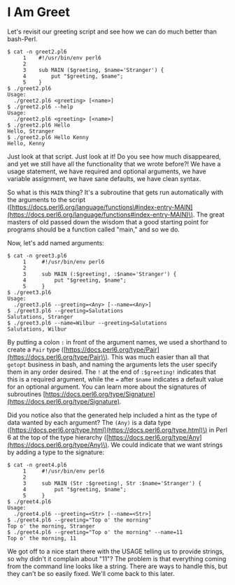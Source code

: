 # I Am Greet

Let's revisit our greeting script and see how we can do much better than bash-Perl.

```
$ cat -n greet2.pl6
     1    #!/usr/bin/env perl6
     2
     3    sub MAIN ($greeting, $name='Stranger') {
     4        put "$greeting, $name";
     5    }
$ ./greet2.pl6
Usage:
  ./greet2.pl6 <greeting> [<name>]
$ ./greet2.pl6 --help
Usage:
  ./greet2.pl6 <greeting> [<name>]
$ ./greet2.pl6 Hello
Hello, Stranger
$ ./greet2.pl6 Hello Kenny
Hello, Kenny
```

Just look at that script.  Just look at it!  Do you see how much disappeared, and yet we still have all the functionality that we wrote before?!  We have a usage statement, we have required and optional arguments, we have variable assignment, we have sane defaults, we have clean syntax.

So what is this `MAIN` thing?  It's a subroutine that gets run automatically with the arguments to the script \([https://docs.perl6.org/language/functions\#index-entry-MAIN](https://docs.perl6.org/language/functions#index-entry-MAIN)\).  The great masters of old passed down the wisdom that a good starting point for programs should be a function called "main," and so we do.

Now, let's add named arguments:

```
$ cat -n greet3.pl6
     1     #!/usr/bin/env perl6
     2
     3     sub MAIN (:$greeting!, :$name='Stranger') {
     4         put "$greeting, $name";
     5     }
$ ./greet3.pl6
Usage:
  ./greet3.pl6 --greeting=<Any> [--name=<Any>]
$ ./greet3.pl6 --greeting=Salutations
Salutations, Stranger
$ ./greet3.pl6 --name=Wilbur --greeting=Salutations
Salutations, Wilbur
```

By putting a colon `:` in front of the argument names, we used a shorthand to create a `Pair` type \([https://docs.perl6.org/type/Pair](https://docs.perl6.org/type/Pair)\).  This was much easier than all that `getopt` business in bash, and naming the arguments lets the user specify them in any order desired.  The `!` at the end of `:$greeting!` indicates that this is a required argument, while the `=` after `$name` indicates a default value for an optional argument.  You can learn more about the signatures of subroutines [https://docs.perl6.org/type/Signature](https://docs.perl6.org/type/Signature).

Did you notice also that the generated help included a hint as the type of data wanted by each argument?  The `(Any)` is a data type \([https://docs.perl6.org/type.html](https://docs.perl6.org/type.html)\) in Perl 6 at the top of the type hierarchy \([https://docs.perl6.org/type/Any](https://docs.perl6.org/type/Any)\).  We could indicate that we want strings by adding a type to the signature:

```
$ cat -n greet4.pl6
     1     #!/usr/bin/env perl6
     2
     3     sub MAIN (Str :$greeting!, Str :$name='Stranger') {
     4         put "$greeting, $name";
     5     }
$ ./greet4.pl6
Usage:
  ./greet4.pl6 --greeting=<Str> [--name=<Str>]
$ ./greet4.pl6 --greeting="Top o' the morning"
Top o' the morning, Stranger
$ ./greet4.pl6 --greeting="Top o' the morning" --name=11
Top o' the morning, 11
```

We got off to a nice start there with the USAGE telling us to provide strings, so why didn't it complain about "11"?  The problem is that everything coming from the command line looks like a string.  There are ways to handle this, but they can't be so easily fixed.  We'll come back to this later.



